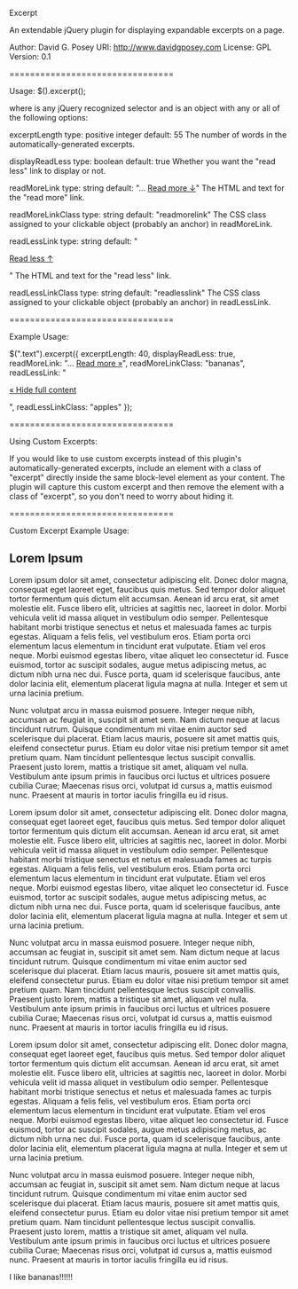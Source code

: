 Excerpt

An extendable jQuery plugin for displaying expandable excerpts on a page.

Author: David G. Posey
URI: http://www.davidgposey.com
License: GPL
Version: 0.1

================================

Usage:
$(<selector>).excerpt(<settings>);

where <selector> is any jQuery recognized selector and <settings> is an object with any or all of the following options:

excerptLength
	type: positive integer
	default: 55
	The number of words in the automatically-generated excerpts.  
	
displayReadLess
	type: boolean
	default: true
	Whether you want the "read less" link to display or not.
	
readMoreLink
	type: string
	default: "... <a href='#' class='readmorelink'>Read more &darr;</a>"
	The HTML and text for the "read more" link.
	
readMoreLinkClass
	type: string
	default: "readmorelink"
	The CSS class assigned to your clickable object (probably an anchor) in readMoreLink.
	
readLessLink
	type: string
	default: "<p><a href='#' class='readlesslink'>Read less &uarr;</a></p>"
	The HTML and text for the "read less" link.
	
readLessLinkClass
	type: string
	default: "readlesslink"
	The CSS class assigned to your clickable object (probably an anchor) in readLessLink.

================================

Example Usage:

$(".text").excerpt({
	excerptLength: 40,
	displayReadLess: true,
	readMoreLink: "... <a href='#' class='bananas'>Read more &raquo;</a>",
	readMoreLinkClass: "bananas",
	readLessLink: "<p><a href='#' class='apples'>&laquo; Hide full content</a></p>",
	readLessLinkClass: "apples"
});

================================

Using Custom Excerpts:

If you would like to use custom excerpts instead of this plugin's automatically-generated excerpts, include an element with a class of "excerpt" directly inside the same block-level element as your content.  The plugin will capture this custom excerpt and then remove the element with a class of "excerpt", so you don't need to worry about hiding it.

================================

Custom Excerpt Example Usage:

<article>
	<h2>Lorem Ipsum</h2>
	<div class="text">
		<!-- content -- ".text" is the selector used when calling the excerpt() function -->
		<p>
			Lorem ipsum dolor sit amet, consectetur adipiscing elit. Donec dolor magna, consequat eget laoreet eget, faucibus quis metus. Sed tempor dolor aliquet tortor fermentum quis dictum elit accumsan. Aenean id arcu erat, sit amet molestie elit. Fusce libero elit, ultricies at sagittis nec, laoreet in dolor. Morbi vehicula velit id massa aliquet in vestibulum odio semper. Pellentesque habitant morbi tristique senectus et netus et malesuada fames ac turpis egestas. Aliquam a felis felis, vel vestibulum eros. Etiam porta orci elementum lacus elementum in tincidunt erat vulputate. Etiam vel eros neque. Morbi euismod egestas libero, vitae aliquet leo consectetur id. Fusce euismod, tortor ac suscipit sodales, augue metus adipiscing metus, ac dictum nibh urna nec dui. Fusce porta, quam id scelerisque faucibus, ante dolor lacinia elit, elementum placerat ligula magna at nulla. Integer et sem ut urna lacinia pretium.
		</p>
		<p>
			Nunc volutpat arcu in massa euismod posuere. Integer neque nibh, accumsan ac feugiat in, suscipit sit amet sem. Nam dictum neque at lacus tincidunt rutrum. Quisque condimentum mi vitae enim auctor sed scelerisque dui placerat. Etiam lacus mauris, posuere sit amet mattis quis, eleifend consectetur purus. Etiam eu dolor vitae nisi pretium tempor sit amet pretium quam. Nam tincidunt pellentesque lectus suscipit convallis. Praesent justo lorem, mattis a tristique sit amet, aliquam vel nulla. Vestibulum ante ipsum primis in faucibus orci luctus et ultrices posuere cubilia Curae; Maecenas risus orci, volutpat id cursus a, mattis euismod nunc. Praesent at mauris in tortor iaculis fringilla eu id risus. 
		</p>
		<p>
			Lorem ipsum dolor sit amet, consectetur adipiscing elit. Donec dolor magna, consequat eget laoreet eget, faucibus quis metus. Sed tempor dolor aliquet tortor fermentum quis dictum elit accumsan. Aenean id arcu erat, sit amet molestie elit. Fusce libero elit, ultricies at sagittis nec, laoreet in dolor. Morbi vehicula velit id massa aliquet in vestibulum odio semper. Pellentesque habitant morbi tristique senectus et netus et malesuada fames ac turpis egestas. Aliquam a felis felis, vel vestibulum eros. Etiam porta orci elementum lacus elementum in tincidunt erat vulputate. Etiam vel eros neque. Morbi euismod egestas libero, vitae aliquet leo consectetur id. Fusce euismod, tortor ac suscipit sodales, augue metus adipiscing metus, ac dictum nibh urna nec dui. Fusce porta, quam id scelerisque faucibus, ante dolor lacinia elit, elementum placerat ligula magna at nulla. Integer et sem ut urna lacinia pretium.
		</p>
		<p>
			Nunc volutpat arcu in massa euismod posuere. Integer neque nibh, accumsan ac feugiat in, suscipit sit amet sem. Nam dictum neque at lacus tincidunt rutrum. Quisque condimentum mi vitae enim auctor sed scelerisque dui placerat. Etiam lacus mauris, posuere sit amet mattis quis, eleifend consectetur purus. Etiam eu dolor vitae nisi pretium tempor sit amet pretium quam. Nam tincidunt pellentesque lectus suscipit convallis. Praesent justo lorem, mattis a tristique sit amet, aliquam vel nulla. Vestibulum ante ipsum primis in faucibus orci luctus et ultrices posuere cubilia Curae; Maecenas risus orci, volutpat id cursus a, mattis euismod nunc. Praesent at mauris in tortor iaculis fringilla eu id risus. 
		</p>
		<p>
			Lorem ipsum dolor sit amet, consectetur adipiscing elit. Donec dolor magna, consequat eget laoreet eget, faucibus quis metus. Sed tempor dolor aliquet tortor fermentum quis dictum elit accumsan. Aenean id arcu erat, sit amet molestie elit. Fusce libero elit, ultricies at sagittis nec, laoreet in dolor. Morbi vehicula velit id massa aliquet in vestibulum odio semper. Pellentesque habitant morbi tristique senectus et netus et malesuada fames ac turpis egestas. Aliquam a felis felis, vel vestibulum eros. Etiam porta orci elementum lacus elementum in tincidunt erat vulputate. Etiam vel eros neque. Morbi euismod egestas libero, vitae aliquet leo consectetur id. Fusce euismod, tortor ac suscipit sodales, augue metus adipiscing metus, ac dictum nibh urna nec dui. Fusce porta, quam id scelerisque faucibus, ante dolor lacinia elit, elementum placerat ligula magna at nulla. Integer et sem ut urna lacinia pretium.
		</p>
		<p>
			Nunc volutpat arcu in massa euismod posuere. Integer neque nibh, accumsan ac feugiat in, suscipit sit amet sem. Nam dictum neque at lacus tincidunt rutrum. Quisque condimentum mi vitae enim auctor sed scelerisque dui placerat. Etiam lacus mauris, posuere sit amet mattis quis, eleifend consectetur purus. Etiam eu dolor vitae nisi pretium tempor sit amet pretium quam. Nam tincidunt pellentesque lectus suscipit convallis. Praesent justo lorem, mattis a tristique sit amet, aliquam vel nulla. Vestibulum ante ipsum primis in faucibus orci luctus et ultrices posuere cubilia Curae; Maecenas risus orci, volutpat id cursus a, mattis euismod nunc. Praesent at mauris in tortor iaculis fringilla eu id risus. 
		</p>
		<div class="excerpt">
			<!-- custom excerpt -->
			I like bananas!!!!!!
		</div>
	</div>
</article>